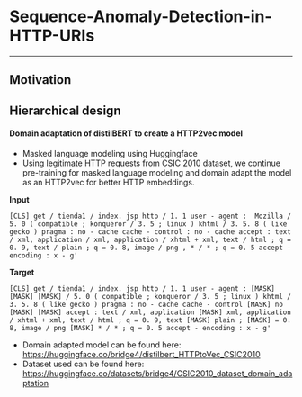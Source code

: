 # Sequence-Anomaly-Detection-in-HTTP-URIs

---

## Motivation


## Hierarchical design

#### Domain adaptation of distilBERT to create a HTTP2vec model

- Masked language modeling using Huggingface
- Using legitimate HTTP requests from CSIC 2010 dataset, we continue pre-training for masked language modeling and domain adapt the model as an HTTP2vec for better HTTP embeddings.
  
**Input**
```
[CLS] get / tienda1 / index. jsp http / 1. 1 user - agent :  Mozilla / 5. 0 ( compatible ; konqueror / 3. 5 ; linux ) khtml / 3. 5. 8 ( like gecko ) pragma : no - cache cache - control : no - cache accept : text / xml, application / xml, application / xhtml + xml, text / html ; q = 0. 9, text / plain ; q = 0. 8, image / png , * / * ; q = 0. 5 accept - encoding : x - g'
```
**Target**
```
[CLS] get / tienda1 / index. jsp http / 1. 1 user - agent : [MASK] [MASK] [MASK] / 5. 0 ( compatible ; konqueror / 3. 5 ; linux ) khtml / 3. 5. 8 ( like gecko ) pragma : no - cache cache - control [MASK] no [MASK] [MASK] accept : text / xml, application [MASK] xml, application / xhtml + xml, text / html ; q = 0. 9, text [MASK] plain ; [MASK] = 0. 8, image / png [MASK] * / * ; q = 0. 5 accept - encoding : x - g'
```

- Domain adapted model can be found here: https://huggingface.co/bridge4/distilbert_HTTPtoVec_CSIC2010
- Dataset used can be found here: https://huggingface.co/datasets/bridge4/CSIC2010_dataset_domain_adaptation

